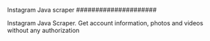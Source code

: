Instagram Java scraper
#####################
 
 
 Instagram Java Scraper. Get account information, photos and videos without any authorization
 